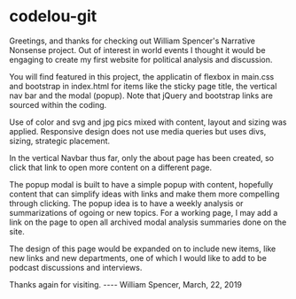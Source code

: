 # codelou-git
Greetings, and thanks for checking out William Spencer's
Narrative Nonsense project.  Out of interest in world events I 
thought it would be engaging to create my first website for 
political analysis and discussion.  

You will find featured in this project, the applicatin of flexbox in
main.css and bootstrap in index.html for items like the sticky page title, 
the vertical nav bar and the modal (popup).  Note that jQuery and bootstrap
links are sourced within the coding.  

Use of color and svg and jpg pics mixed with content, layout and sizing
was applied. Responsive design does not use media queries but uses divs, 
sizing, strategic placement.  

In the vertical Navbar thus far, only the about page has been created, so
click that link to open more content on a different page.

The popup modal is built to have a simple popup with content, hopefully content
that can simplify ideas with links and make them more compelling through clicking.
The popup idea is to have a weekly analysis or summarizations of ogoing or new 
topics.  For a working page, I may add a link
on the page to open all archived modal analysis summaries done on the site. 

The design of this page would be expanded on to include new items, like 
new links and new departments, one of which I would like to add to
be podcast discussions and interviews.  

Thanks again for visiting.  ---- William Spencer, March, 22, 2019